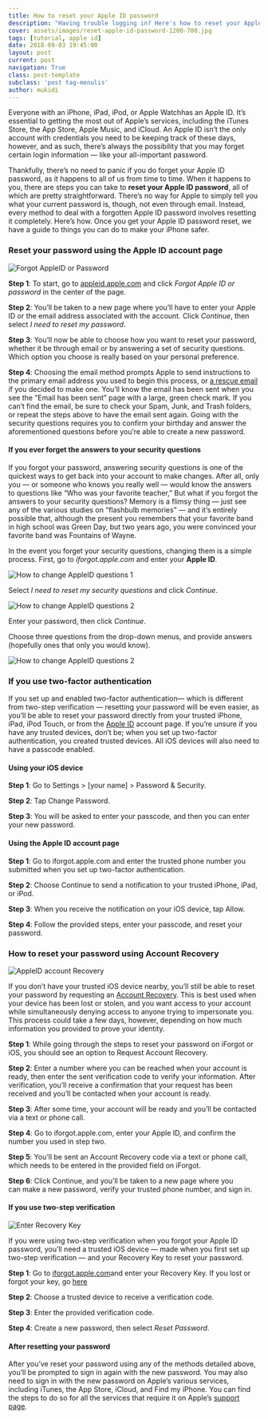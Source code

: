 ```yaml
---
title: How to reset your Apple ID password
description: "Having trouble logging in? Here's how to reset your Apple ID password"
cover: assets/images/reset-apple-id-password-1200-700.jpg
tags: [tutorial, apple id]
date: 2018-09-03 19:45:00
layout: post
current: post
navigation: True
class: post-template
subclass: 'post tag-menulis'
author: mukidi
---
```


Everyone with an iPhone, iPad, iPod, or Apple Watchhas an Apple ID. It’s essential to getting the most out of Apple’s services, including the iTunes Store, the App Store, Apple Music, and iCloud. An Apple ID isn’t the only account with credentials you need to be keeping track of these days, however, and as such, there’s always the possibility that you may forget certain login information — like your all-important password.

<ins class="adsbygoogle"
     style="display:block"
     data-ad-client="ca-pub-8526606076277673"
     data-ad-slot="8771412334"
     data-ad-format="auto"
     data-full-width-responsive="true"></ins><script>
(adsbygoogle = window.adsbygoogle || []).push({});
</script>

Thankfully, there’s no need to panic if you do forget your Apple ID password, as it happens to all of us from time to time. When it happens to you, there are steps you can take to **reset your Apple ID password**, all of which are pretty straightforward. There’s no way for Apple to simply tell you what your current password is, though, not even through email. Instead, every method to deal with a forgotten Apple ID password involves resetting it completely. Here’s how. Once you get your Apple ID password reset, we have a guide to things you can do to make your iPhone safer.

### Reset your password using the Apple ID account page

![Forgot AppleID or Password](https://img.digitaltrends.com/image/forgot-appleid-or-password-720x720.png)

**Step 1**: To start, go to [appleid.apple.com](https://appleid.apple.com/) and click _Forgot Apple ID or password_ in the center of the page.

**Step 2**: You’ll be taken to a new page where you’ll have to enter your Apple ID or the email address associated with the account. Click _Continue_, then select _I need to reset my password_.

**Step 3**: You’ll now be able to choose how you want to reset your password, whether it be through email or by answering a set of security questions. Which option you choose is really based on your personal preference.

**Step 4**: Choosing the email method prompts Apple to send instructions to the primary email address you used to begin this process, or [a rescue email](https://support.apple.com/en-us/HT201356#rescue) if you decided to make one. You’ll know the email has been sent when you see the “Email has been sent” page with a large, green check mark. If you can’t find the email, be sure to check your Spam, Junk, and Trash folders, or repeat the steps above to have the email sent again. Going with the security questions requires you to confirm your birthday and answer the aforementioned questions before you’re able to create a new password.

#### If you ever forget the answers to your security questions

If you forgot your password, answering security questions is one of the quickest ways to get back into your account to make changes. After all, only you — or someone who knows you really well — would know the answers to questions like “Who was your favorite teacher,” But what if you forgot the answers to your security questions? Memory is a flimsy thing — just see any of the various studies on “flashbulb memories” — and it’s entirely possible that, although the present you remembers that your favorite band in high school was Green Day, but two years ago, you were convinced your favorite band was Fountains of Wayne.

In the event you forget your security questions, changing them is a simple process. First, go to _iforgot.apple.com_ and enter your **Apple ID**.

![How to change AppleID questions 1](https://icdn2.digitaltrends.com/image/how-to-change-apple-id-questions-1-720x720.jpg)

Select _I need to reset my security questions_ and click _Continue_.

![How to change AppleID questions 2](https://icdn3.digitaltrends.com/image/how-to-change-appleid-questions-2-720x720.jpg)

Enter your password, then click _Continue_.

Choose three questions from the drop-down menus, and provide answers (hopefully ones that only you would know).

![How to change AppleID questions 2](https://icdn4.digitaltrends.com/image/how-to-change-appleid-question-step-3-720x720.jpg)

### If you use two-factor authentication

If you set up and enabled two-factor authentication— which is different from two-step verification — resetting your password will be even easier, as you’ll be able to reset your password directly from your trusted iPhone, iPad, iPod Touch, or from the [Apple ID](https://www.paciran.com/tag/apple-id/) account page. If you’re unsure if you have any trusted devices, don’t be; when you set up two-factor authentication, you created trusted devices. All iOS devices will also need to have a passcode enabled.

#### Using your iOS device

**Step 1**: Go to Settings > [your name] > Password & Security.

**Step 2**: Tap Change Password.

**Step 3**: You will be asked to enter your passcode, and then you can enter your new password.

#### Using the Apple ID account page

**Step 1**: Go to iforgot.apple.com and enter the trusted phone number you submitted when you set up two-factor authentication.

**Step 2**: Choose Continue to send a notification to your trusted iPhone, iPad, or iPod.

**Step 3**: When you receive the notification on your iOS device, tap Allow.

**Step 4**: Follow the provided steps, enter your passcode, and reset your password.

### How to reset your password using Account Recovery

![AppleID account Recovery](https://icdn2.digitaltrends.com/image/appleid-account-recovery-requested-195x400.png)

If you don’t have your trusted iOS device nearby, you’ll still be able to reset your password by requesting an [Account Recovery](https://support.apple.com/en-us/HT204921). This is best used when your device has been lost or stolen, and you want access to your account while simultaneously denying access to anyone trying to impersonate you. This process could take a few days, however, depending on how much information you provided to prove your identity.

**Step 1**: While going through the steps to reset your password on iForgot or iOS, you should see an option to Request Account Recovery.

**Step 2**: Enter a number where you can be reached when your account is ready, then enter the sent verification code to verify your information. After verification, you’ll receive a confirmation that your request has been received and you’ll be contacted when your account is ready.

**Step 3**: After some time, your account will be ready and you’ll be contacted via a text or phone call.

**Step 4**: Go to iforgot.apple.com, enter your Apple ID, and confirm the number you used in step two.

**Step 5**: You’ll be sent an Account Recovery code via a text or phone call, which needs to be entered in the provided field on iForgot.

**Step 6**: Click Continue, and you’ll be taken to a new page where you can make a new password, verify your trusted phone number, and sign in.

#### If you use two-step verification

![Enter Recovery Key](https://img.digitaltrends.com/image/enter-recovery-key-720x720.png)

If you were using two-step verification when you forgot your Apple ID password, you’ll need a trusted iOS device — made when you first set up two-step verification — and your Recovery Key to reset your password.

**Step 1**: Go to [iforgot.apple.com](https://iforgot.apple.com/)and enter your Recovery Key. If you lost or forgot your key, go [here](https://support.apple.com/en-us/HT202649)

**Step 2**: Choose a trusted device to receive a verification code.

**Step 3**: Enter the provided verification code.

**Step 4**: Create a new password, then select _Reset Password_.

#### After resetting your password

After you’ve reset your password using any of the methods detailed above, you’ll be prompted to sign in again with the new password. You may also need to sign in with the new password on Apple’s various services, including iTunes, the App Store, iCloud, and Find my iPhone. You can find the steps to do so for all the services that require it on Apple’s [support page](https://support.apple.com/en-us/HT204071).
